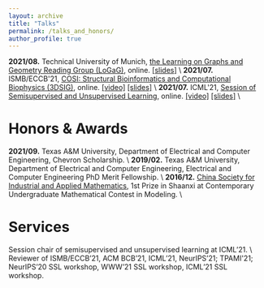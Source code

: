 ```yaml
---
layout: archive
title: "Talks"
permalink: /talks_and_honors/
author_profile: true
---
```

**2021/08.** Technical University of Munich, [the Learning on Graphs and Geometry Reading Group (LoGaG)](https://hannes-stark.com/logag-reading-group), online. [[slides]](https://yyou1996.github.io/files/logag_graphcl_automated_slides.pdf) \\
**2021/07.** ISMB/ECCB'21, [COSI: Structural Bioinformatics and Computational Biophysics (3DSIG)](https://www.iscb.org/cms_addon/conferences/ismbeccb2021/tracks/3dsig), online. [[video]]() [[slides]](https://yyou1996.github.io/files/3dsig2021_cpac_slides.pdf) \\
**2021/07.** ICML'21, [Session of Semisupervised and Unsupervised Learning](https://icml.cc/Conferences/2021/Schedule?showParentSession=12101), online. [[video]](https://recorder-v3.slideslive.com/?share=39319&s=4366fe70-48a4-4f2c-952b-2a7ca56d48bf) [[slides]](https://yyou1996.github.io/files/icml2021_graphcl_automated_slides.pdf) \\
<br />


Honors & Awards
=====
**2021/09.** Texas A&M University, Department of Electrical and Computer Engineering, Chevron Scholarship. \\
**2019/02.** Texas A&M University, Department of Electrical and Computer Engineering, Electrical and Computer Engineering PhD Merit Fellowship. \\
**2016/12.** [China Society for Industrial and Applied Mathematics](https://www.csiam.org.cn/), 1st Prize in Shaanxi at Contemporary Undergraduate Mathematical Contest in Modeling. \\
<br />


Services
=====
Session chair of semisupervised and unsupervised learning at ICML’21. \\
Reviewer of ISMB/ECCB’21, ACM BCB’21, ICML’21, NeurIPS’21;
TPAMI'21;
NeurIPS’20 SSL workshop, WWW’21 SSL workshop, ICML’21 SSL workshop.
